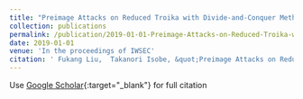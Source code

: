 ```yaml
---
title: "Preimage Attacks on Reduced Troika with Divide-and-Conquer Methods"
collection: publications
permalink: /publication/2019-01-01-Preimage-Attacks-on-Reduced-Troika-with-Divide-and-Conquer-Methods
date: 2019-01-01
venue: 'In the proceedings of IWSEC'
citation: ' Fukang Liu,  Takanori Isobe, &quot;Preimage Attacks on Reduced Troika with Divide-and-Conquer Methods.&quot; In the proceedings of IWSEC, 2019.'
---
```

Use [Google Scholar](https://scholar.google.com/scholar?q=Preimage+Attacks+on+Reduced+Troika+with+Divide+and+Conquer+Methods){:target="_blank"} for full citation